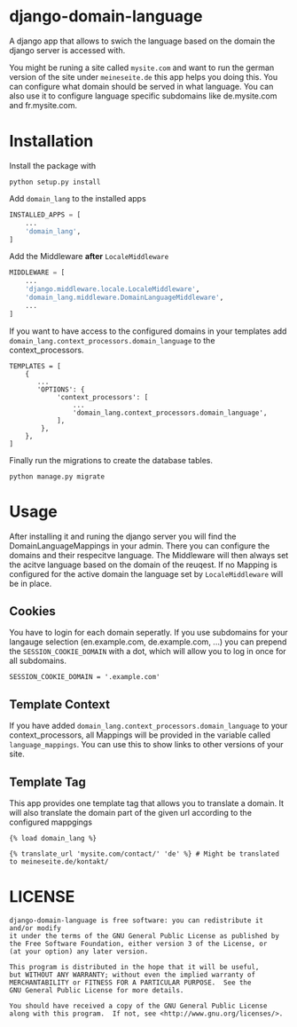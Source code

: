 # django-domain-language
A django app that allows to swich the language based on the domain the django server is accessed with.

You might be runing a site called `mysite.com` and want to run the german version of the site under `meineseite.de`
this app helps you doing this. You can configure what domain should be served in what language. You can also use it to
configure language specific subdomains like de.mysite.com and fr.mysite.com.

# Installation
Install the package with 
```
python setup.py install
```

Add `domain_lang` to the installed apps
```Python
INSTALLED_APPS = [
    ...
    'domain_lang',
]
```

Add the Middleware **after** `LocaleMiddleware`
```Python
MIDDLEWARE = [
    ...
    'django.middleware.locale.LocaleMiddleware',
    'domain_lang.middleware.DomainLanguageMiddleware',
    ...
]
```

If you want to have access to the configured domains in your templates add `domain_lang.context_processors.domain_language` to the context_processors.
```
TEMPLATES = [
    {
       ...
       'OPTIONS': {
            'context_processors': [
                ...
                'domain_lang.context_processors.domain_language',
            ],
        },
    },
]
```

Finally run the migrations to create the database tables.
```
python manage.py migrate
```

# Usage
After installing it and runing the django server you will find the DomainLanguageMappings in your admin.
There you can configure the domains and their respecitve language. The Middleware will then always set the acitve language based on the domain of the reuqest.
If no Mapping is configured for the active domain the language set by `LocaleMiddleware` will be in place.

## Cookies
You have to login for each domain seperatly. If you use subdomains for your langauge selection (en.example.com, de.example.com, ...)
you can prepend the `SESSION_COOKIE_DOMAIN` with a dot, which will allow you to log in once for all subdomains.
```
SESSION_COOKIE_DOMAIN = '.example.com'
```

## Template Context
If you have added `domain_lang.context_processors.domain_language` to your context_processors, all Mappings will be provided
in the variable called `language_mappings`. You can use this to show links to other versions of your site.

## Template Tag
This app provides one template tag that allows you to translate a domain. It will also translate the domain part of the given url according to the configured mappgings
```Django
{% load domain_lang %}

{% translate_url 'mysite.com/contact/' 'de' %} # Might be translated to meineseite.de/kontakt/
```

# LICENSE

    django-domain-language is free software: you can redistribute it and/or modify
    it under the terms of the GNU General Public License as published by
    the Free Software Foundation, either version 3 of the License, or
    (at your option) any later version.

    This program is distributed in the hope that it will be useful,
    but WITHOUT ANY WARRANTY; without even the implied warranty of
    MERCHANTABILITY or FITNESS FOR A PARTICULAR PURPOSE.  See the
    GNU General Public License for more details.

    You should have received a copy of the GNU General Public License
    along with this program.  If not, see <http://www.gnu.org/licenses/>.
